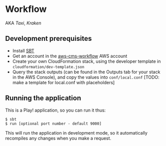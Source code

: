 Workflow
========

AKA *Taxi*, *Kraken*

Development prerequisites
-------------------------

  * Install [SBT](http://www.scala-sbt.org/)
  * Get an account in the [aws-cms-workflow](https://aws-cms-workflow.signin.aws.amazon.com/console) AWS account
  * Create your own CloudFormation stack, using the developer template in `cloudformation/dev-template.json`
  * Query the stack outputs (can be found in the Outputs tab for your stack in the AWS Console), and copy the values
    into `conf/local.conf` [TODO: make a template for local.conf with placeholders]

Running the application
-----------------------

This is a Play! application, so you can run it thus:

    $ sbt
    $ run [optional port number - default 9000]

This will run the application in development mode, so it automatically recompiles any changes when you make a request.

